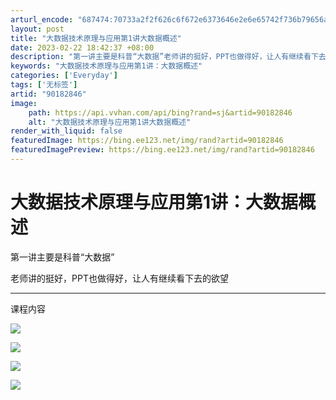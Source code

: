 ```yaml
---
arturl_encode: "687474:70733a2f2f626c6f672e6373646e2e6e65742f736b79656a79:2f61727469636c652f64657461696c732f3930313832383436"
layout: post
title: "大数据技术原理与应用第1讲大数据概述"
date: 2023-02-22 18:42:37 +08:00
description: "第一讲主要是科普“大数据”老师讲的挺好，PPT也做得好，让人有继续看下去的欲望课程内容"
keywords: "大数据技术原理与应用第1讲：大数据概述"
categories: ['Everyday']
tags: ['无标签']
artid: "90182846"
image:
    path: https://api.vvhan.com/api/bing?rand=sj&artid=90182846
    alt: "大数据技术原理与应用第1讲大数据概述"
render_with_liquid: false
featuredImage: https://bing.ee123.net/img/rand?artid=90182846
featuredImagePreview: https://bing.ee123.net/img/rand?artid=90182846
---
```


# 大数据技术原理与应用第1讲：大数据概述

第一讲主要是科普“大数据”

老师讲的挺好，PPT也做得好，让人有继续看下去的欲望

---

课程内容

![](https://i-blog.csdnimg.cn/blog_migrate/4046171d413cbcba164aba165206adbb.png)

![](https://i-blog.csdnimg.cn/blog_migrate/ca5d2c86ffa38d3f74fa26c5551cb2bd.png)

![](https://i-blog.csdnimg.cn/blog_migrate/32bf7525d29c90443e753f49e603b3b0.png)

![](https://i-blog.csdnimg.cn/blog_migrate/19a5a6403b5ef0d98c147c6dcfa38fa1.png)